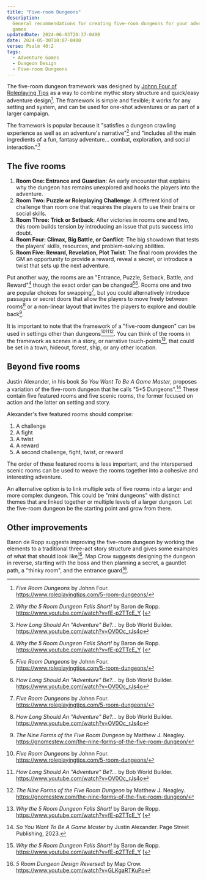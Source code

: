 ```yaml
---
title: "Five-room Dungeons"
description:
  General recommendations for creating five-room dungeons for your adventure
  games
updatedDate: 2024-06-03T20:37-0400
date: 2024-05-30T10:07-0400
verse: Psalm 40:2
tags:
  - Adventure Games
  - Dungeon Design
  - Five-room Dungeons
---
```


The five-room dungeon framework was designed by
[Johnn Four of Roleplaying Tips](https://www.roleplayingtips.com/author/johnn-four/)
as a way to combine mythic story structure and quick/easy adventure design[^1].
The framework is simple and flexible; it works for any setting and system, and
can be used for one-shot adventures or as part of a larger campaign.

The framework is popular because it "satisfies a dungeon crawling experience as
well as an adventure's narrative"[^3] and "includes all the main ingredients of
a fun, fantasy adventure... combat, exploration, and social interaction."[^2]

## The five rooms

1. **Room One: Entrance and Guardian**: An early encounter that explains why the
   dungeon has remains unexplored and hooks the players into the adventure.
2. **Room Two: Puzzle or Roleplaying Challenge**: A different kind of challenge
   than room one that requires the players to use their brains or social skills.
3. **Room Three: Trick or Setback**: After victories in rooms one and two, this
   room builds tension by introducing an issue that puts success into doubt.
4. **Room Four: Climax, Big Battle, or Conflict**: The big showdown that tests
   the players' skills, resources, and problem-solving abilities.
5. **Room Five: Reward, Revelation, Plot Twist**: The final room provides the GM
   an opportunity to provide a reward, reveal a secret, or introduce a twist
   that sets up the next adventure.

Put another way, the rooms are an "Entrance, Puzzle, Setback, Battle, and
Reward"[^3] though the exact order can be changed[^1][^2]. Rooms one and two are
popular choices for swapping[^1], but you could alternatively introduce passages
or secret doors that allow the players to move freely between rooms[^2] or a
non-linear layout that invites the players to explore and double back[^5].

It is important to note that the framework of a "five-room dungeon" can be used
in settings other than dungeons[^1][^2][^5]. You can think of the rooms in the
framework as scenes in a story, or narrative touch-points[^3], that could be set
in a town, hideout, forest, ship, or any other location.

## Beyond five rooms

Justin Alexander, in his book _So You Want To Be A Game Master_, proposes a
variation of the five-room dungeon that he calls "5+5 Dungeons".[^4] These
contain five featured rooms and five scenic rooms, the former focused on action
and the latter on setting and story.

Alexander's five featured rooms should comprise:

1. A challenge
2. A fight
3. A twist
4. A reward
5. A second challenge, fight, twist, or reward

The order of these featured rooms is less important, and the interspersed scenic
rooms can be used to weave the rooms together into a cohesive and interesting
adventure.

An alternative option is to link multiple sets of five rooms into a larger and
more complex dungeon. This could be "mini dungeons" with distinct themes that
are linked together or multiple levels of a larger dungeon. Let the five-room
dungeon be the starting point and grow from there.

## Other improvements

Baron de Ropp suggests improving the five-room dungeon by working the elements
to a traditional three-act story structure and gives some examples of what that
should look like[^3]. Map Crow suggests designing the dungeon in reverse,
starting with the boss and then planning a secret, a gauntlet path, a "thinky
room", and the entrance guard[^6].

[^1]:
    _Five Room Dungeons_ by Johnn Four.
    https://www.roleplayingtips.com/5-room-dungeons/

[^2]:
    _How Long Should An "Adventure" Be?..._ by Bob World Builder.
    https://www.youtube.com/watch?v=OV0Oc_rJs4o

[^3]:
    _Why the 5 Room Dungeon Falls Short!_ by Baron de Ropp.
    https://www.youtube.com/watch?v=fE-p2TTcE_Y [

[^4]:
    _So You Want To Be A Game Master_ by Justin Alexander. Page Street
    Publishing, 2023.

[^5]:
    _The Nine Forms of the Five Room Dungeon_ by Matthew J. Neagley.
    https://gnomestew.com/the-nine-forms-of-the-five-room-dungeon/

[^6]:
    _5 Room Dungeon Design Reversed!_ by Map Crow.
    https://www.youtube.com/watch?v=GLKgaRTKuPo

